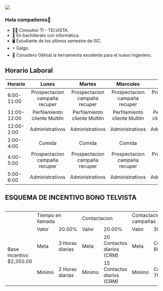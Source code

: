 ![](https://www.telvista.com/wp-content/uploads/2022/06/Logo-Telvista.png)


### Hola compañeros👋

- 👨‍🏫 Consultor TI - TELVISTA.
- 🔭 En bachillerato con informática.
- 🖥 Estudiante de los ultimos semestre de ISC.
- ⚡ Galgo.
- 🤔 Considero GitHub la herramienta excelente para el nuevo ingeniero.

## Horario Laboral

| Horario 	|Lunes                        |Martes                       |Miercoles                    |Jueves                       |Viernes                      |
|----------	|:---------------------------:|:---------------------------:|:---------------------------:|:---------------------------:|:---------------------------:|
|8:00-11:00 |Prospectacion campaña recuper|Prospectacion campaña recuper|Prospectacion campaña recuper|Prospectacion campaña recuper|Prospectacion campaña recuper|
|11:00-12:00|Perfilamiento cliente MultiIn|Perfilamiento cliente MultiIn|Perfilamiento cliente MultiIn|Perfilamiento cliente MultiIn|Perfilamiento cliente MultiIn|
|12:00-2:00 |Administrativos              |Administrativos              |Administrativos              |Administrativos              |Administrativos              | 
|2:00-4:00  |Comida                       |Comida                       |Comida                       |Comida                       |Comida                       |
|4:00-5:00  |Prospectacion campaña recuper|Prospectacion campaña recuper|Prospectacion campaña recuper|Prospectacion campaña recuper|Prospectacion campaña recuper|
|5:00-6:00  |Administrativos              |Administrativos              |Administrativos              |Administrativos              |Administrativos              |


## ESQUEMA DE INCENTIVO BONO TELVISTA

<table ALIGN="LEFT">
  <tr>
    <td></td>
    <td colspan="2">Tiempo en llamada</td>
    <td colspan="2">Contactacion</td>
    <td colspan="2">Contactacion campañas</td>
    <td colspan="2">Generacion OPNS</td>
  </tr>
  <tr>
    <td rowspan="3">Base incentivo $2,350.00</td>
    <td>Valor</td>
    <td>20.00%</td>
    <td>Valor</td>
    <td>20.00%</td>
    <td>Valor</td>
    <td>30.00%</td>
    <td>Valor</td>
    <td>30.00%</td>
  </tr>
  <tr>
    <td>Meta</td>
    <td>3 Horas diarías</td>
    <td>Meta</td>
    <td>20 Contactos diarios (CRM)</td>
    <td>Meta</td>
    <td>Contratacion 80%</td>
    <td>Meta</td>
    <td>20 OPN`s</td>
  </tr>
  <tr>
    <td>Minimo</td>
    <td>2 Horas diarías</td>
    <td>Minimo</td>
    <td>15 Contactos diarios (CRM) </td>
    <td>Minimo</td>
    <td>Contactacion 70%</td>
    <td>Minimo</td>
    <td>16 OPN`s</td>
  </tr>
</table>




<!--
**4DownPortu/4DownPortu** is a ✨ _special_ ✨ repository because its `README.md` (this file) appears on your GitHub profile.

Here are some ideas to get you started:

- 🔭 I’m currently working on ...
- 🌱 I’m currently learning ...
- 👯 I’m looking to collaborate on ...
- 🤔 I’m looking for help with ...
- 💬 Ask me about ...
- 📫 How to reach me: ...
- 😄 Pronouns: ...
- ⚡ Fun fact: ...
-->
